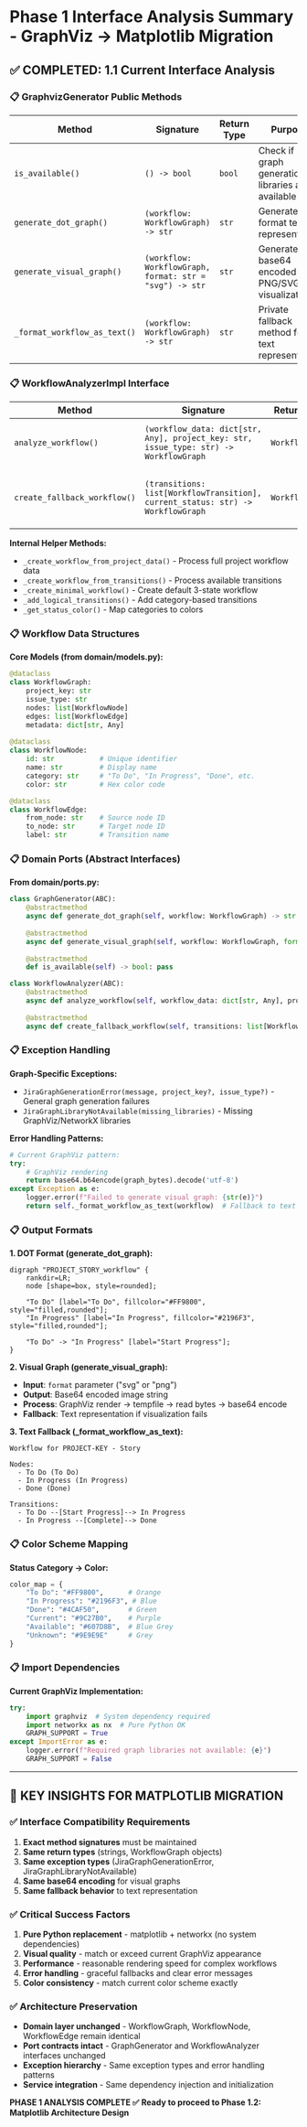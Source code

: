 # Phase 1 Interface Analysis Summary - GraphViz → Matplotlib Migration

## ✅ **COMPLETED: 1.1 Current Interface Analysis**

### 📋 **GraphvizGenerator Public Methods**

| Method | Signature | Return Type | Purpose |
|--------|-----------|-------------|---------|
| `is_available()` | `() -> bool` | `bool` | Check if graph generation libraries are available |
| `generate_dot_graph()` | `(workflow: WorkflowGraph) -> str` | `str` | Generate DOT format text representation |
| `generate_visual_graph()` | `(workflow: WorkflowGraph, format: str = "svg") -> str` | `str` | Generate base64 encoded PNG/SVG visualization |
| `_format_workflow_as_text()` | `(workflow: WorkflowGraph) -> str` | `str` | Private fallback method for text representation |

### 📋 **WorkflowAnalyzerImpl Interface**

| Method | Signature | Return Type | Purpose |
|--------|-----------|-------------|---------|
| `analyze_workflow()` | `(workflow_data: dict[str, Any], project_key: str, issue_type: str) -> WorkflowGraph` | `WorkflowGraph` | Main workflow analysis method |
| `create_fallback_workflow()` | `(transitions: list[WorkflowTransition], current_status: str) -> WorkflowGraph` | `WorkflowGraph` | Create simple workflow from transitions |

**Internal Helper Methods:**
- `_create_workflow_from_project_data()` - Process full project workflow data
- `_create_workflow_from_transitions()` - Process available transitions
- `_create_minimal_workflow()` - Create default 3-state workflow
- `_add_logical_transitions()` - Add category-based transitions
- `_get_status_color()` - Map categories to colors

### 📋 **Workflow Data Structures**

**Core Models (from domain/models.py):**
```python
@dataclass
class WorkflowGraph:
    project_key: str
    issue_type: str
    nodes: list[WorkflowNode]
    edges: list[WorkflowEdge] 
    metadata: dict[str, Any]
    
@dataclass  
class WorkflowNode:
    id: str           # Unique identifier
    name: str         # Display name
    category: str     # "To Do", "In Progress", "Done", etc.
    color: str        # Hex color code

@dataclass
class WorkflowEdge:
    from_node: str    # Source node ID
    to_node: str      # Target node ID
    label: str        # Transition name
```

### 📋 **Domain Ports (Abstract Interfaces)**

**From domain/ports.py:**
```python
class GraphGenerator(ABC):
    @abstractmethod
    async def generate_dot_graph(self, workflow: WorkflowGraph) -> str: pass
    
    @abstractmethod  
    async def generate_visual_graph(self, workflow: WorkflowGraph, format: str = "svg") -> str: pass
    
    @abstractmethod
    def is_available(self) -> bool: pass

class WorkflowAnalyzer(ABC):
    @abstractmethod
    async def analyze_workflow(self, workflow_data: dict[str, Any], project_key: str, issue_type: str) -> WorkflowGraph: pass
    
    @abstractmethod
    async def create_fallback_workflow(self, transitions: list[WorkflowTransition], current_status: str) -> WorkflowGraph: pass
```

### 📋 **Exception Handling**

**Graph-Specific Exceptions:**
- `JiraGraphGenerationError(message, project_key?, issue_type?)` - General graph generation failures
- `JiraGraphLibraryNotAvailable(missing_libraries)` - Missing GraphViz/NetworkX libraries

**Error Handling Patterns:**
```python
# Current GraphViz pattern:
try:
    # GraphViz rendering
    return base64.b64encode(graph_bytes).decode('utf-8')
except Exception as e:
    logger.error(f"Failed to generate visual graph: {str(e)}")
    return self._format_workflow_as_text(workflow)  # Fallback to text
```

### 📋 **Output Formats**

**1. DOT Format (generate_dot_graph):**
```
digraph "PROJECT_STORY_workflow" {
    rankdir=LR;
    node [shape=box, style=rounded];
    
    "To Do" [label="To Do", fillcolor="#FF9800", style="filled,rounded"];
    "In Progress" [label="In Progress", fillcolor="#2196F3", style="filled,rounded"];
    
    "To Do" -> "In Progress" [label="Start Progress"];
}
```

**2. Visual Graph (generate_visual_graph):**
- **Input**: `format` parameter ("svg" or "png")
- **Output**: Base64 encoded image string
- **Process**: GraphViz render → tempfile → read bytes → base64 encode
- **Fallback**: Text representation if visualization fails

**3. Text Fallback (_format_workflow_as_text):**
```
Workflow for PROJECT-KEY - Story

Nodes:
  - To Do (To Do)
  - In Progress (In Progress)
  - Done (Done)

Transitions:
  - To Do --[Start Progress]--> In Progress
  - In Progress --[Complete]--> Done
```

### 📋 **Color Scheme Mapping**

**Status Category → Color:**
```python
color_map = {
    "To Do": "#FF9800",      # Orange
    "In Progress": "#2196F3", # Blue  
    "Done": "#4CAF50",       # Green
    "Current": "#9C27B0",    # Purple
    "Available": "#607D8B",  # Blue Grey
    "Unknown": "#9E9E9E"     # Grey
}
```

### 📋 **Import Dependencies**

**Current GraphViz Implementation:**
```python
try:
    import graphviz  # System dependency required
    import networkx as nx  # Pure Python OK
    GRAPH_SUPPORT = True
except ImportError as e:
    logger.error(f"Required graph libraries not available: {e}")
    GRAPH_SUPPORT = False
```

---

## 🎯 **KEY INSIGHTS FOR MATPLOTLIB MIGRATION**

### ✅ **Interface Compatibility Requirements**
1. **Exact method signatures** must be maintained
2. **Same return types** (strings, WorkflowGraph objects)  
3. **Same exception types** (JiraGraphGenerationError, JiraGraphLibraryNotAvailable)
4. **Same base64 encoding** for visual graphs
5. **Same fallback behavior** to text representation

### ✅ **Critical Success Factors**
1. **Pure Python replacement** - matplotlib + networkx (no system dependencies)
2. **Visual quality** - match or exceed current GraphViz appearance  
3. **Performance** - reasonable rendering speed for complex workflows
4. **Error handling** - graceful fallbacks and clear error messages
5. **Color consistency** - match current color scheme exactly

### ✅ **Architecture Preservation**
- **Domain layer unchanged** - WorkflowGraph, WorkflowNode, WorkflowEdge remain identical
- **Port contracts intact** - GraphGenerator and WorkflowAnalyzer interfaces unchanged  
- **Exception hierarchy** - Same exception types and error handling patterns
- **Service integration** - Same dependency injection and initialization

**PHASE 1 ANALYSIS COMPLETE ✅**
**Ready to proceed to Phase 1.2: Matplotlib Architecture Design**
